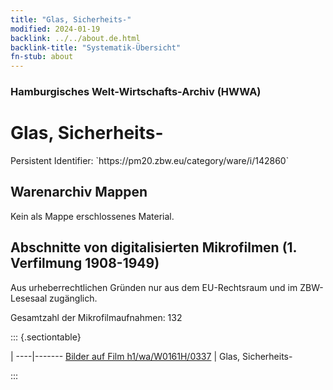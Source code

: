 ```yaml
---
title: "Glas, Sicherheits-"
modified: 2024-01-19
backlink: ../../about.de.html
backlink-title: "Systematik-Übersicht"
fn-stub: about
---
```


### Hamburgisches Welt-Wirtschafts-Archiv (HWWA)

# Glas, Sicherheits-

<div class="hint">Persistent Identifier: `https://pm20.zbw.eu/category/ware/i/142860`</div>







## Warenarchiv Mappen





Kein als Mappe erschlossenes Material.



<a id="filmsections" />

## Abschnitte von digitalisierten Mikrofilmen (1. Verfilmung 1908-1949)

<p>Aus urheberrechtlichen Gründen nur aus dem EU-Rechtsraum und im ZBW-Lesesaal zugänglich.</p>


<p>Gesamtzahl der Mikrofilmaufnahmen: 132</p>





::: {.sectiontable}

 | 
----|-------
<a class="btn" href="https://pm20.zbw.eu/film/h1/wa/W0161H/0337" rel="nofollow">Bilder auf Film h1/wa/W0161H/0337</a> | Glas, Sicherheits-


:::
















